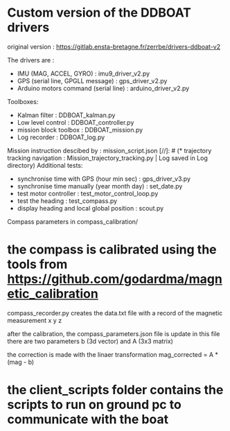 # Custom version of the DDBOAT drivers
original version : https://gitlab.ensta-bretagne.fr/zerrbe/drivers-ddboat-v2

The drivers are :
* IMU (MAG, ACCEL, GYRO) : imu9_driver_v2.py
* GPS (serial line, GPGLL message) : gps_driver_v2.py
* Arduino motors command (serial line) : arduino_driver_v2.py

Toolboxes:
* Kalman filter : DDBOAT_kalman.py
* Low level control : DDBOAT_controller.py
* mission block toolbox : DDBOAT_mission.py
* Log recorder : DDBOAT_log.py




Mission instruction descibed by : mission_script.json
[//]: # (* trajectory tracking navigation : Mission_trajectory_tracking.py | Log saved in Log directory)
Additional tests:
* synchronise time with GPS (hour min sec) : gps_driver_v3.py
* synchronise time manually (year month day) : set_date.py
* test motor controller : test_motor_control_loop.py
* test the heading : test_compass.py
* display heading and local global position : scout.py

Compass parameters in compass_calibration/

# the compass is calibrated using the tools from https://github.com/godardma/magnetic_calibration

compass_recorder.py
creates the data.txt file with a record of the magnetic measurement x y z

after the calibration, the compass_parameters.json file is update
in this file there are two parameters b (3d vector) and A (3x3 matrix)

the correction is made with the linaer transformation
mag_corrected = A * (mag - b)

# the client_scripts folder contains the scripts to run on ground pc to communicate with the boat